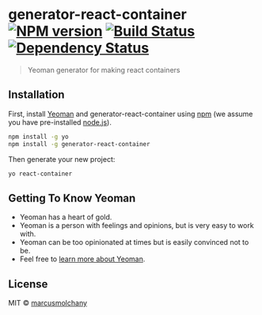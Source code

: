 # generator-react-container [![NPM version][npm-image]][npm-url] [![Build Status][travis-image]][travis-url] [![Dependency Status][daviddm-image]][daviddm-url]
> Yeoman generator for making react containers

## Installation

First, install [Yeoman](http://yeoman.io) and generator-react-container using [npm](https://www.npmjs.com/) (we assume you have pre-installed [node.js](https://nodejs.org/)).

```bash
npm install -g yo
npm install -g generator-react-container
```

Then generate your new project:

```bash
yo react-container
```

## Getting To Know Yeoman

 * Yeoman has a heart of gold.
 * Yeoman is a person with feelings and opinions, but is very easy to work with.
 * Yeoman can be too opinionated at times but is easily convinced not to be.
 * Feel free to [learn more about Yeoman](http://yeoman.io/).

## License

MIT © [marcusmolchany](github.com/marcusmolchany)


[npm-image]: https://badge.fury.io/js/generator-react-container.svg
[npm-url]: https://npmjs.org/package/generator-react-container
[travis-image]: https://travis-ci.org/marcusmolchany/generator-react-container.svg?branch=master
[travis-url]: https://travis-ci.org/marcusmolchany/generator-react-container
[daviddm-image]: https://david-dm.org/marcusmolchany/generator-react-container.svg?theme=shields.io
[daviddm-url]: https://david-dm.org/marcusmolchany/generator-react-container
